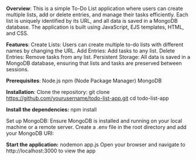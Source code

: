 **Overview**:
This is a simple To-Do List application where users can create multiple lists, add or delete entries, and manage their tasks efficiently. Each list is uniquely identified by its URL, and all data is saved in a MongoDB database. The application is built using JavaScript, EJS templates, HTML, and CSS.

**Features**:
Create Lists: Users can create multiple to-do lists with different names by changing the URL.
Add Entries: Add tasks to any list.
Delete Entries: Remove tasks from any list.
Persistent Storage: All data is saved in a MongoDB database, ensuring that lists and tasks are preserved between sessions.

**Prerequisites**:
Node.js
npm (Node Package Manager)
MongoDB

**Installation**:
Clone the repository:
git clone https://github.com/yourusername/todo-list-app.git
cd todo-list-app

**Install the dependencies:**
npm install

Set up MongoDB:
Ensure MongoDB is installed and running on your local machine or a remote server.
Create a .env file in the root directory and add your MongoDB URI:

**Start the application:**
nodemon app.js
Open your browser and navigate to http://localhost:3000 to view the app
